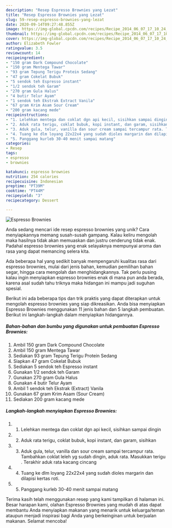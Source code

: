 ```yaml
---
description: "Resep Espresso Brownies yang Lezat"
title: "Resep Espresso Brownies yang Lezat"
slug: 59-resep-espresso-brownies-yang-lezat
date: 2020-09-14T09:27:48.855Z
image: https://img-global.cpcdn.com/recipes/Recipe_2014_06_07_17_10_24_76_756d19_original_20131109_171614/751x532cq70/espresso-brownies-foto-resep-utama.jpg
thumbnail: https://img-global.cpcdn.com/recipes/Recipe_2014_06_07_17_10_24_76_756d19_original_20131109_171614/751x532cq70/espresso-brownies-foto-resep-utama.jpg
cover: https://img-global.cpcdn.com/recipes/Recipe_2014_06_07_17_10_24_76_756d19_original_20131109_171614/751x532cq70/espresso-brownies-foto-resep-utama.jpg
author: Elizabeth Fowler
ratingvalue: 3.5
reviewcount: 14
recipeingredient:
- "150 gram Dark Compound Chocolate"
- "150 gram Mentega Tawar"
- "93 gram Tepung Terigu Protein Sedang"
- "47 gram Cokelat Bubuk"
- "5 sendok teh Espresso instant"
- "1/2 sendok teh Garam"
- "270 gram Gula Halus"
- "4 butir Telur Ayam"
- "1 sendok teh Ekstrak Extract Vanila"
- "67 gram Krim Asam Sour Cream"
- "200 gram kacang mede"
recipeinstructions:
- "1. Lelehkan mentega dan coklat dgn api kecil, sisihkan sampai dingin"
- "2. Aduk rata terigu, coklat bubuk, kopi instant, dan garam, sisihkan"
- "3. Aduk gula, telur, vanilla dan sour cream sampai tercampur rata. Tambahkan coklat leleh yg sudah dingin, aduk rata. Masukkan terigu . Terakhir aduk rata kacang cincang"
- "4. Tuang ke dlm loyang 22x22x4 yang sudah dioles margarin dan dilapisi kertas roti."
- "5. Panggang kurleb 30-40 menit sampai matang"
categories:
- Resep
tags:
- espresso
- brownies

katakunci: espresso brownies 
nutrition: 254 calories
recipecuisine: Indonesian
preptime: "PT39M"
cooktime: "PT44M"
recipeyield: "3"
recipecategory: Dessert

---
```



![Espresso Brownies](https://img-global.cpcdn.com/recipes/Recipe_2014_06_07_17_10_24_76_756d19_original_20131109_171614/751x532cq70/espresso-brownies-foto-resep-utama.jpg)

Anda sedang mencari ide resep espresso brownies yang unik? Cara menyiapkannya memang susah-susah gampang. Kalau keliru mengolah maka hasilnya tidak akan memuaskan dan justru cenderung tidak enak. Padahal espresso brownies yang enak selayaknya mempunyai aroma dan rasa yang dapat memancing selera kita.

Ada beberapa hal yang sedikit banyak mempengaruhi kualitas rasa dari espresso brownies, mulai dari jenis bahan, kemudian pemilihan bahan segar, hingga cara mengolah dan menghidangkannya. Tak perlu pusing kalau ingin menyiapkan espresso brownies enak di mana pun anda berada, karena asal sudah tahu triknya maka hidangan ini mampu jadi suguhan spesial.




Berikut ini ada beberapa tips dan trik praktis yang dapat diterapkan untuk mengolah espresso brownies yang siap dikreasikan. Anda bisa menyiapkan Espresso Brownies menggunakan 11 jenis bahan dan 5 langkah pembuatan. Berikut ini langkah-langkah dalam menyiapkan hidangannya.

<!--inarticleads1-->

##### Bahan-bahan dan bumbu yang digunakan untuk pembuatan Espresso Brownies:

1. Ambil 150 gram Dark Compound Chocolate
1. Ambil 150 gram Mentega Tawar
1. Sediakan 93 gram Tepung Terigu Protein Sedang
1. Siapkan 47 gram Cokelat Bubuk
1. Sediakan 5 sendok teh Espresso instant
1. Gunakan 1/2 sendok teh Garam
1. Gunakan 270 gram Gula Halus
1. Gunakan 4 butir Telur Ayam
1. Ambil 1 sendok teh Ekstrak (Extract) Vanila
1. Gunakan 67 gram Krim Asam (Sour Cream)
1. Sediakan 200 gram kacang mede




<!--inarticleads2-->

##### Langkah-langkah menyiapkan Espresso Brownies:

1. 1. Lelehkan mentega dan coklat dgn api kecil, sisihkan sampai dingin
1. 2. Aduk rata terigu, coklat bubuk, kopi instant, dan garam, sisihkan
1. 3. Aduk gula, telur, vanilla dan sour cream sampai tercampur rata. Tambahkan coklat leleh yg sudah dingin, aduk rata. Masukkan terigu . Terakhir aduk rata kacang cincang
1. 4. Tuang ke dlm loyang 22x22x4 yang sudah dioles margarin dan dilapisi kertas roti.
1. 5. Panggang kurleb 30-40 menit sampai matang




Terima kasih telah menggunakan resep yang kami tampilkan di halaman ini. Besar harapan kami, olahan Espresso Brownies yang mudah di atas dapat membantu Anda menyiapkan makanan yang menarik untuk keluarga/teman ataupun menjadi inspirasi bagi Anda yang berkeinginan untuk berjualan makanan. Selamat mencoba!
